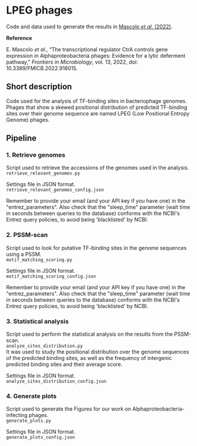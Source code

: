 # LPEG phages
Code and data used to generate the results in [Mascolo *et al*. (2022)](http://journal.frontiersin.org/article/10.3389/fmicb.2022.918015/full?&utm_source=Email_to_authors_&utm_medium=Email&utm_content=T1_11.5e1_author&utm_campaign=Email_publication&field=&journalName=Frontiers_in_Microbiology&id=918015).

**Reference**

E. Mascolo *et al.*, “The transcriptional regulator CtrA controls gene expression in Alphaproteobacteria phages: Evidence for a lytic deferment pathway,” *Frontiers in Microbiology*, vol. 13, 2022, doi: 10.3389/FMICB.2022.918015.

## Short description
Code used for the analysis of TF-binding sites in bacteriophage genomes.  
Phages that show a skewed positional distribution of predicted TF-binding sites over their genome sequence are named LPEG (Low Positional Entropy Genome) phages.

## Pipeline

### 1. Retrieve genomes
Script used to retrieve the accessions of the genomes used in the analysis.  
``retrieve_relevant_genomes.py``  

Settings file in JSON format.  
``retrieve_relevant_genomes_config.json``  

Remember to provide your email (and your API key if you have one) in the "entrez_parameters". Also check that the "sleep_time" parameter (wait time in seconds between queries to the database) conforms with the NCBI's Entrez query policies, to avoid being 'blacklisted' by NCBI.

### 2. PSSM-scan
Script used to look for putative TF-binding sites in the genome sequences using a PSSM.  
``motif_matching_scoring.py``  

Settings file in JSON format.  
``motif_matching_scoring_config.json``  

Remember to provide your email (and your API key if you have one) in the "entrez_parameters". Also check that the "sleep_time" parameter (wait time in seconds between queries to the database) conforms with the NCBI's Entrez query policies, to avoid being 'blacklisted' by NCBI.

### 3. Statistical analysis
Script used to perform the statistical analysis on the results from the PSSM-scan.  
``analyze_sites_distribution.py``  
It was used to study the positional distribution over the genome sequences of the predicted binding sites, as well as the frequency of intergenic predicted binding sites and their average score.  

Settings file in JSON format.  
``analyze_sites_distribution_config.json``

### 4. Generate plots
Script used to generate the Figures for our work on Alphaproteobacteria-infecting phages.  
``generate_plots.py``  

Settings file in JSON format.  
``generate_plots_config.json``


